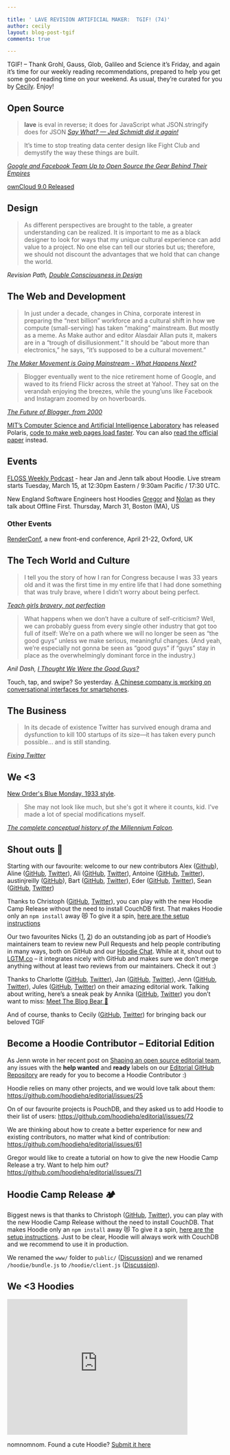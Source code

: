 ```yaml
---

title: ' LAVE REVISION ARTIFICIAL MAKER:  TGIF! (74)'
author: cecily
layout: blog-post-tgif
comments: true

---
```



TGIF! – Thank Grohl, Gauss, Glob, Galileo and Science it’s Friday, and again it’s time for our weekly reading recommendations, prepared to help you get some good reading time on your weekend. As usual, they’re curated for you by [Cecily](http://twitter.com/skeskali). Enjoy!


## Open Source

> **lave** is eval in reverse; it does for JavaScript what JSON.stringify does for JSON <cite>[Say What? — Jed Schmidt did it again!](https://github.com/jed/lave)</cite>


> It’s time to stop treating data center design like Fight Club and demystify the way these things are built.

<cite>[Google and Facebook Team Up to Open Source the Gear Behind Their Empires](http://www.wired.com/2016/03/google-facebook-designing-open-source-data-center-gear-together/)</cite>


[ownCloud 9.0 Released](https://owncloud.org/blog/owncloud-server-9-0-released/)

## Design

> As different perspectives are brought to the table, a greater understanding can be realized. It is important to me as a black designer to look for ways that my unique cultural experience can add value to a project. No one else can tell our stories but us; therefore, we should not discount the advantages that we hold that can change the world.

<cite>Revision Path, [Double Consciousness in Design](http://revisionpath.com/double-consciousness-in-design/)</cite>

## The Web and Development

>In just under a decade, changes in China, corporate interest in preparing the “next billion” workforce and a cultural shift in how we compute (small-serving) has taken “making” mainstream. But mostly as a meme. As Make author and editor Alasdair Allan puts it, makers are in a “trough of disillusionment.” It should be “about more than electronics,” he says, “it’s supposed to be a cultural movement.”

<cite>[The Maker Movement is Going Mainstream - What Happens Next?](http://recode.net/2016/03/08/the-maker-movement-is-going-mainstream-what-happens-next/)</cite>

>Blogger eventually went to the nice retirement home of Google, and waved to its friend Flickr across the street at Yahoo!. They sat on the verandah enjoying the breezes, while the young’uns like Facebook and Instagram zoomed by on hoverboards.

<cite>[The Future of Blogger, from 2000](https://medium.com/@megnut/the-future-of-blogger-from-2000-7c3cca4440ca#.bz7vqsn91)</cite>

[MIT’s Computer Science and Artificial Intelligence Laboratory](https://www.csail.mit.edu) has released Polaris,  [code to make web pages load faster](http://gizmodo.com/new-mit-code-makes-web-pages-load-34-percent-faster-in-1763744831?utm_campaign=socialflow_io9_twitter&utm_source=io9_twitter&utm_medium=socialflow). You can also [read the official paper](http://mickens.seas.harvard.edu/files/mickens/files/polaris.pdf) instead.

## Events

[FLOSS Weekly Podcast](https://www.twit.tv/shows/floss-weekly) - hear Jan and Jenn talk about Hoodie. Live stream starts Tuesday, March 15, at 12:30pm Eastern / 9:30am Pacific / 17:30 UTC.

New England Software Engineers host Hoodies [Gregor](https://twitter.com/gr2m) and [Nolan](https://twitter.com/nolanlawson) as they talk about Offline First. Thursday, March 31, Boston (MA), US

### Other Events

[RenderConf](http://2016.render-conf.com/), a new front-end conference, April 21-22, Oxford, UK

## The Tech World and Culture

>I tell you the story of how I ran for Congress because I was 33 years old and it was the first time in my entire life that I had done something that was truly brave, where I didn’t worry about being perfect.

<cite>[Teach girls bravery, not perfection](http://www.ted.com/talks/reshma_saujani_teach_girls_bravery_not_perfection/transcript?language=en)</cite>

>What happens when we don’t have a culture of self-criticism? Well, we can probably guess from every single other industry that got too full of itself: We’re on a path where we will no longer be seen as “the good guys” unless we make serious, meaningful changes. (And yeah, we’re especially not gonna be seen as “good guys” if “guys” stay in place as the overwhelmingly dominant force in the industry.)

<cite>Anil Dash, [I Thought We Were the Good Guys?](https://medium.com/humane-tech/i-thought-we-re-the-good-guys-852ff9ebd246#.3r6qlcmnc)</cite>

Touch, tap, and swipe? So yesterday. [A Chinese company is working on conversational interfaces for smartphones](https://www.technologyreview.com/s/600766/10-breakthrough-technologies-2016-conversational-interfaces/).

## The Business

> In its decade of existence Twitter has survived enough drama and dysfunction to kill 100 startups of its size—it has taken every punch possible... and is still standing. 

<cite>[Fixing Twitter](http://fortune.com/fixing-twitter-jack-dorsey/)</cite>

## We <3


[New Order's Blue Monday, 1933 style](http://www.synthtopia.com/content/2016/03/07/orkestra-obsolete-performs-blue-monday-1933-style/). 

> She may not look like much, but she's got it where it counts, kid. I've made a lot of special modifications myself.

<cite>[The complete conceptual history of the Millennium Falcon](http://kitbashed.com/blog/a-complete-history-of-the-millennium-falcon).</cite>

## Shout outs  :mega:

Starting with our favourite: welcome to our new contributors Alex ([Github](https://github.com/alexeyzab)), Aline ([GitHub](https://github.com/AlineBastos), [Twitter](https://twitter.com/AlineBastos)), Ali ([GitHub](https://github.com/alisabzevari), [Twitter](https://twitter.com/alisabzevari)), Antoine ([GitHub](https://github.com/antoinelyset), [Twitter](https://twitter.com/antoinelyset)), austinjreilly ([GitHub](https://github.com/austinjreilly)), Bart ([GitHub](https://github.com/bartw), [Twitter](https://twitter.com/BartWijnants)), Eder ([GitHub](https://github.com/ederribeiro), [Twitter](https://twitter.com/ApuSoft)), Sean ([GitHub](https://github.com/seanjohnite), [Twitter](https://twitter.com/seanjohnite))

Thanks to Christoph ([GitHub](https://github.com/christophwitzko), [Twitter](https://twitter.com/christophwitzko)), you can play with the new Hoodie Camp Release without the need to install CouchDB first. That makes Hoodie only an `npm install` away 😻 To give it a spin, [here are the setup instructions](https://github.com/hoodiehq/hoodie-app-tracker/tree/tent-pouchdb#setup)

Our two favourites Nicks ([1](https://github.com/hipsterbrown), [2](https://github.com/nickcolley)) do an outstanding job as part of Hoodie’s maintainers team to review new Pull Requests and help people contributing in many ways, both on GitHub and our [Hoodie Chat](http://hood.ie/chat/). While at it, shout out to [LGTM.co](https://lgtm.co/) – it integrates nicely with GitHub and makes sure we don’t merge anything without at least two reviews from our maintainers. Check it out :)

Thanks to Charlotte ([GitHub](github.com/Charlotteis), [Twitter](github.com/Charlotteis)), Jan ([GitHub](https://github.com/janl), [Twitter](https://twitter.com/janl)), Jenn ([GitHub](https://github.com/renrutnnej), [Twitter](https://twitter.com/jennwrites)), Jules ([GitHub](https://github.com/jo-porter), [Twitter](https://twitter.com/ExactlyJ)) on their amazing editorial work. Talking about writing, here’s a sneak peak by Annika ([GitHub](https://github.com/NeekyRabbit), [Twitter](https://twitter.com/NeekyRabbit)) you don’t want to miss: [Meet The Blog Bear 🐻](https://docs.google.com/document/d/1gJZnZxTYMRYek54O5xqeLK1NcIDSijTeO17eZ7Tikto/edit)

And of course, thanks to Cecily ([GitHub](github.com/skeskali), [Twitter](https://twitter.com/skeskali)) for bringing back our beloved TGIF

## Become a Hoodie Contributor – Editorial Edition

As Jenn wrote in her recent post on [Shaping an open source editorial team](http://hood.ie/blog/shaping-an-open-source-editorial-team.html), any issues with the **help wanted** and **ready** labels on our [Editorial GitHub Repository](https://github.com/hoodiehq/editorial/issues?q=is%3Aopen+is%3Aissue+label%3A%22help+wanted%22+label%3Aready) are ready for you to become a Hoodie Contributor :)

Hoodie relies on many other projects, and we would love talk about them: https://github.com/hoodiehq/editorial/issues/25

On of our favourite projects is PouchDB, and they asked us to add Hoodie to their list of users: https://github.com/hoodiehq/editorial/issues/72

We are thinking about how to create a better experience for new and existing contributors, no matter what kind of contribution: https://github.com/hoodiehq/editorial/issues/61

Gregor would like to create a tutorial on how to give the new Hoodie Camp Release a try. Want to help him out? https://github.com/hoodiehq/editorial/issues/71

## Hoodie Camp Release 🏕

Biggest news is that thanks to Christoph ([GitHub](https://github.com/christophwitzko), [Twitter](https://twitter.com/christophwitzko)), you can play with the new Hoodie Camp Release without the need to install CouchDB. That makes Hoodie only an `npm install` away 😻 To give it a spin, [here are the setup instructions](https://github.com/hoodiehq/hoodie-app-tracker/tree/tent-pouchdb#setup). Just to be clear, Hoodie will always work with CouchDB and we recommend to use it in production.

We renamed the `www/` folder to `public/` ([Discussion](https://github.com/hoodiehq/hoodie-server/issues/436)) and we renamed `/hoodie/bundle.js` to `/hoodie/client.js` ([Discussion](https://github.com/hoodiehq/discussion/issues/89)).

 ## We <3 Hoodies
 
 <iframe width="420" height="315" src="https://www.youtube.com/embed/vefA8fwBbMY" frameborder="0" allowfullscreen></iframe>
 
 nomnomnom. Found a cute Hoodie? [Submit it here](http://meetthehoodies.tumblr.com/submit)
